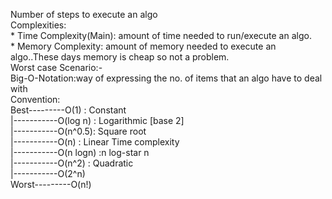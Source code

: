 Number of steps to execute an algo <br/>
Complexities: <br/>
    * Time Complexity(Main): amount of time needed to run/execute an algo. <br/>
    * Memory Complexity: amount of memory needed to execute an algo..These days memory is cheap so not a problem.<br/>
Worst case Scenario:-<br/>
    Big-O-Notation:way of expressing the no. of items that an algo have to deal with<br/>
            Convention:<br/>
   Best---------O(1) : Constant<br/>
    |-----------O(log n) : Logarithmic [base 2]<br/>
    |-----------O(n^0.5): Square root<br/>
    |-----------O(n) : Linear Time complexity<br/>
    |-----------O(n logn) :n log-star n<br/>
    |-----------O(n^2) : Quadratic<br/>
    |-----------O(2^n)<br/>
  Worst---------O(n!)<br/>
